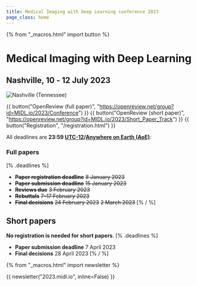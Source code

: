 ```yaml
---
title: Medical Imaging with Deep Learning conference 2023
page_class: home
---
```

{% from "_macros.html" import button %}
# Medical Imaging with Deep Learning
## Nashville, 10 ‑ 12 July 2023
<p class="primary-photo centered">
    <img alt="Nashville (Tennessee)" src="/images/nashville.jpg">
</p>

{{ button("OpenReview (full paper)", "https://openreview.net/group?id=MIDL.io/2023/Conference") }}
{{ button("OpenReview (short paper)", "https://openreview.net/group?id=MIDL.io/2023/Short_Paper_Track") }}
{{ button("Registration", "/registration.html") }}

All deadlines are **23:59 [UTC-12](https://www.timeanddate.com/time/zones/aoe)/[Anywhere on Earth (AoE)](https://en.wikipedia.org/wiki/Anywhere_on_Earth)**:
### Full papers
[% .deadlines %]
* **<s>Paper registration deadline</s>** <s>8 January 2023</s>
* **<s>Paper submission deadline</s>** <s>15 January 2023</s>
* **<s>Reviews due</s>** <s>3 February 2023</s>
* **<s>Rebuttals</s>** <s>7&ndash;17 February 2023</s>
* **<s>Final decisions</s>** <s>24 February 2023</s> <s>2 March 2023</s>
[% / %]

## Short papers
**No registration is needed for short papers**.
[% .deadlines %]
* **Paper submission deadline** 7 April 2023
* **Final decisions** 28 April 2023
[% / %]

{% from "_macros.html" import newsletter %}

{{ newsletter("2023.midl.io", inline=False) }}

